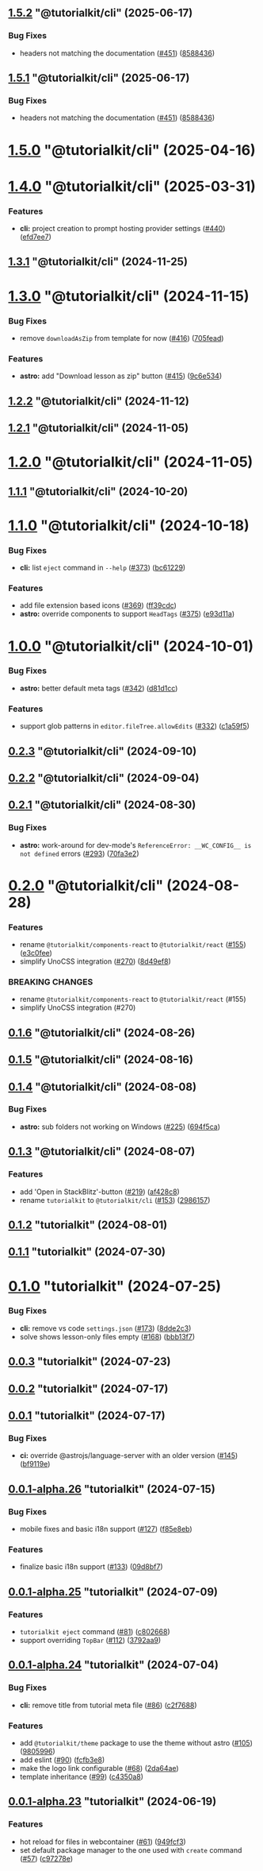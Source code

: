 ## [1.5.2](https://github.com/stackblitz/tutorialkit/compare/1.5.0...1.5.2) "@tutorialkit/cli" (2025-06-17)


### Bug Fixes

* headers not matching the documentation ([#451](https://github.com/stackblitz/tutorialkit/issues/451)) ([8588436](https://github.com/stackblitz/tutorialkit/commit/8588436a611bda02c7dbeec49b32d43f7ac1c8b5))



## [1.5.1](https://github.com/stackblitz/tutorialkit/compare/1.5.0...1.5.1) "@tutorialkit/cli" (2025-06-17)


### Bug Fixes

* headers not matching the documentation ([#451](https://github.com/stackblitz/tutorialkit/issues/451)) ([8588436](https://github.com/stackblitz/tutorialkit/commit/8588436a611bda02c7dbeec49b32d43f7ac1c8b5))



# [1.5.0](https://github.com/stackblitz/tutorialkit/compare/1.4.0...1.5.0) "@tutorialkit/cli" (2025-04-16)



# [1.4.0](https://github.com/stackblitz/tutorialkit/compare/1.3.1...1.4.0) "@tutorialkit/cli" (2025-03-31)


### Features

* **cli:** project creation to prompt hosting provider settings ([#440](https://github.com/stackblitz/tutorialkit/issues/440)) ([efd7ee7](https://github.com/stackblitz/tutorialkit/commit/efd7ee73382dc4f627b38a7ee731cb96bc3420b8))



## [1.3.1](https://github.com/stackblitz/tutorialkit/compare/1.3.0...1.3.1) "@tutorialkit/cli" (2024-11-25)



# [1.3.0](https://github.com/stackblitz/tutorialkit/compare/1.2.2...1.3.0) "@tutorialkit/cli" (2024-11-15)


### Bug Fixes

* remove `downloadAsZip` from template for now ([#416](https://github.com/stackblitz/tutorialkit/issues/416)) ([705fead](https://github.com/stackblitz/tutorialkit/commit/705fead006988a4ae865c9171062bd7d3afb3206))


### Features

* **astro:** add "Download lesson as zip" button ([#415](https://github.com/stackblitz/tutorialkit/issues/415)) ([9c6e534](https://github.com/stackblitz/tutorialkit/commit/9c6e5349b6ab7e7399437839f6fc4cf11bd6c5c3))



## [1.2.2](https://github.com/stackblitz/tutorialkit/compare/1.2.1...1.2.2) "@tutorialkit/cli" (2024-11-12)



## [1.2.1](https://github.com/stackblitz/tutorialkit/compare/1.2.0...1.2.1) "@tutorialkit/cli" (2024-11-05)



# [1.2.0](https://github.com/stackblitz/tutorialkit/compare/1.1.1...1.2.0) "@tutorialkit/cli" (2024-11-05)



## [1.1.1](https://github.com/stackblitz/tutorialkit/compare/1.1.0...1.1.1) "@tutorialkit/cli" (2024-10-20)



# [1.1.0](https://github.com/stackblitz/tutorialkit/compare/1.0.0...1.1.0) "@tutorialkit/cli" (2024-10-18)


### Bug Fixes

* **cli:** list `eject` command in `--help` ([#373](https://github.com/stackblitz/tutorialkit/issues/373)) ([bc61229](https://github.com/stackblitz/tutorialkit/commit/bc61229f156db3043b57dd3f85f09b72702a70b0))


### Features

* add file extension based icons ([#369](https://github.com/stackblitz/tutorialkit/issues/369)) ([ff39cdc](https://github.com/stackblitz/tutorialkit/commit/ff39cdc258764c8d4d1bebe2dce2795fe10e1870))
* **astro:** override components to support `HeadTags` ([#375](https://github.com/stackblitz/tutorialkit/issues/375)) ([e93d11a](https://github.com/stackblitz/tutorialkit/commit/e93d11a11b8a01dc6de859842b0dc675b01008de))



# [1.0.0](https://github.com/stackblitz/tutorialkit/compare/0.2.3...1.0.0) "@tutorialkit/cli" (2024-10-01)


### Bug Fixes

* **astro:** better default meta tags ([#342](https://github.com/stackblitz/tutorialkit/issues/342)) ([d81d1cc](https://github.com/stackblitz/tutorialkit/commit/d81d1cc01fdbce702ae91a6a5f371bd03c38b338))


### Features

* support glob patterns in `editor.fileTree.allowEdits` ([#332](https://github.com/stackblitz/tutorialkit/issues/332)) ([c1a59f5](https://github.com/stackblitz/tutorialkit/commit/c1a59f54c5b5700b8ec8ed5a4a3ebf2169b2409c))



## [0.2.3](https://github.com/stackblitz/tutorialkit/compare/0.2.2...0.2.3) "@tutorialkit/cli" (2024-09-10)



## [0.2.2](https://github.com/stackblitz/tutorialkit/compare/0.2.1...0.2.2) "@tutorialkit/cli" (2024-09-04)



## [0.2.1](https://github.com/stackblitz/tutorialkit/compare/0.2.0...0.2.1) "@tutorialkit/cli" (2024-08-30)


### Bug Fixes

* **astro:** work-around for dev-mode's `ReferenceError: __WC_CONFIG__ is not defined` errors ([#293](https://github.com/stackblitz/tutorialkit/issues/293)) ([70fa3e2](https://github.com/stackblitz/tutorialkit/commit/70fa3e2895f2f2c4d25aa3410690297afb49a44b))



# [0.2.0](https://github.com/stackblitz/tutorialkit/compare/0.1.6...0.2.0) "@tutorialkit/cli" (2024-08-28)


### Features

* rename `@tutorialkit/components-react` to `@tutorialkit/react` ([#155](https://github.com/stackblitz/tutorialkit/issues/155)) ([e3c0fee](https://github.com/stackblitz/tutorialkit/commit/e3c0fee902a7bfc312fb01b30531209815d460c3))
* simplify UnoCSS integration ([#270](https://github.com/stackblitz/tutorialkit/issues/270)) ([8d49ef8](https://github.com/stackblitz/tutorialkit/commit/8d49ef81272d84cbfa2c1a10742f01540fe3650c))


### BREAKING CHANGES

* rename `@tutorialkit/components-react` to `@tutorialkit/react` (#155)
* simplify UnoCSS integration (#270)



## [0.1.6](https://github.com/stackblitz/tutorialkit/compare/0.1.5...0.1.6) "@tutorialkit/cli" (2024-08-26)



## [0.1.5](https://github.com/stackblitz/tutorialkit/compare/0.1.4...0.1.5) "@tutorialkit/cli" (2024-08-16)



## [0.1.4](https://github.com/stackblitz/tutorialkit/compare/0.1.3...0.1.4) "@tutorialkit/cli" (2024-08-08)


### Bug Fixes

* **astro:** sub folders not working on Windows ([#225](https://github.com/stackblitz/tutorialkit/issues/225)) ([694f5ca](https://github.com/stackblitz/tutorialkit/commit/694f5ca26dafae33554136ffbedea70c6c87585c))



## [0.1.3](https://github.com/stackblitz/tutorialkit/compare/0.1.2...0.1.3) "@tutorialkit/cli" (2024-08-07)


### Features

* add 'Open in StackBlitz'-button ([#219](https://github.com/stackblitz/tutorialkit/issues/219)) ([af428c8](https://github.com/stackblitz/tutorialkit/commit/af428c84f0cd817debd336dc43e88c19583800ce))
* rename `tutorialkit` to `@tutorialkit/cli` ([#153](https://github.com/stackblitz/tutorialkit/issues/153)) ([2986157](https://github.com/stackblitz/tutorialkit/commit/298615748b1f2d3ea737c591ce193eb0d28407ca))



## [0.1.2](https://github.com/stackblitz/tutorialkit/compare/0.1.1...0.1.2) "tutorialkit" (2024-08-01)



## [0.1.1](https://github.com/stackblitz/tutorialkit/compare/0.1.0...0.1.1) "tutorialkit" (2024-07-30)



# [0.1.0](https://github.com/stackblitz/tutorialkit/compare/0.0.3...0.1.0) "tutorialkit" (2024-07-25)


### Bug Fixes

* **cli:** remove vs code `settings.json` ([#173](https://github.com/stackblitz/tutorialkit/issues/173)) ([8dde2c3](https://github.com/stackblitz/tutorialkit/commit/8dde2c3248fe897921c1e928f5084c426270ede2))
* solve shows lesson-only files empty ([#168](https://github.com/stackblitz/tutorialkit/issues/168)) ([bbb13f7](https://github.com/stackblitz/tutorialkit/commit/bbb13f7251a5259a3f7b4fc8300d0b308828bd73))



## [0.0.3](https://github.com/stackblitz/tutorialkit/compare/0.0.2...0.0.3) "tutorialkit" (2024-07-23)



## [0.0.2](https://github.com/stackblitz/tutorialkit/compare/0.0.1...0.0.2) "tutorialkit" (2024-07-17)



## [0.0.1](https://github.com/stackblitz/tutorialkit/compare/0.0.1-alpha.26...0.0.1) "tutorialkit" (2024-07-17)


### Bug Fixes

* **ci:** override @astrojs/language-server with an older version ([#145](https://github.com/stackblitz/tutorialkit/issues/145)) ([bf9119e](https://github.com/stackblitz/tutorialkit/commit/bf9119ef29913eadd66581a103c3b34d9bf58401))



## [0.0.1-alpha.26](https://github.com/stackblitz/tutorialkit/compare/0.0.1-alpha.25...0.0.1-alpha.26) "tutorialkit" (2024-07-15)


### Bug Fixes

* mobile fixes and basic i18n support ([#127](https://github.com/stackblitz/tutorialkit/issues/127)) ([f85e8eb](https://github.com/stackblitz/tutorialkit/commit/f85e8eb6058473b0ad2e061d39e14d111f3f34fe))


### Features

* finalize basic i18n support ([#133](https://github.com/stackblitz/tutorialkit/issues/133)) ([09d8bf7](https://github.com/stackblitz/tutorialkit/commit/09d8bf7bd7673abb5b92b7de569daad1b44b07fd))



## [0.0.1-alpha.25](https://github.com/stackblitz/tutorialkit/compare/0.0.1-alpha.24...0.0.1-alpha.25) "tutorialkit" (2024-07-09)


### Features

* `tutorialkit eject` command ([#81](https://github.com/stackblitz/tutorialkit/issues/81)) ([c802668](https://github.com/stackblitz/tutorialkit/commit/c802668aa39875052ac917952bee8d491dde1557))
* support overriding `TopBar` ([#112](https://github.com/stackblitz/tutorialkit/issues/112)) ([3792aa9](https://github.com/stackblitz/tutorialkit/commit/3792aa99103ed2461c9b4922838fec7fbcb5dec7))



## [0.0.1-alpha.24](https://github.com/stackblitz/tutorialkit/compare/0.0.1-alpha.23...0.0.1-alpha.24) "tutorialkit" (2024-07-04)


### Bug Fixes

* **cli:** remove title from tutorial meta file ([#86](https://github.com/stackblitz/tutorialkit/issues/86)) ([c2f7688](https://github.com/stackblitz/tutorialkit/commit/c2f7688b27074c6261f025525437bccea9431fd3))


### Features

* add `@tutorialkit/theme` package to use the theme without astro ([#105](https://github.com/stackblitz/tutorialkit/issues/105)) ([9805996](https://github.com/stackblitz/tutorialkit/commit/9805996a4211a1c8a3e1bfbbd958a27f1957d4d7))
* add eslint ([#90](https://github.com/stackblitz/tutorialkit/issues/90)) ([fcfb3e8](https://github.com/stackblitz/tutorialkit/commit/fcfb3e8109b5be1ef59ac2bfd8efd4db8e635e34))
* make the logo link configurable ([#68](https://github.com/stackblitz/tutorialkit/issues/68)) ([2da64ae](https://github.com/stackblitz/tutorialkit/commit/2da64ae811cbb12aeab8fd1fb36bed4845542aa4))
* template inheritance ([#99](https://github.com/stackblitz/tutorialkit/issues/99)) ([c4350a8](https://github.com/stackblitz/tutorialkit/commit/c4350a8032d0d24ac9250be8b81869ddae88a538))



## [0.0.1-alpha.23](https://github.com/stackblitz/tutorialkit/compare/0.0.1-alpha.22...0.0.1-alpha.23) "tutorialkit" (2024-06-19)


### Features

* hot reload for files in webcontainer ([#61](https://github.com/stackblitz/tutorialkit/issues/61)) ([949fcf3](https://github.com/stackblitz/tutorialkit/commit/949fcf3438e3bf17902d753089372fbc03911136))
* set default package manager to the one used with `create` command ([#57](https://github.com/stackblitz/tutorialkit/issues/57)) ([c97278e](https://github.com/stackblitz/tutorialkit/commit/c97278e94292a2f4cfd76a75cb31e540b5c0d230))



